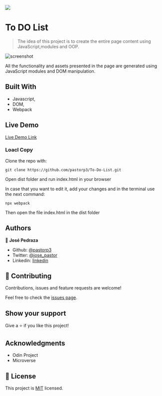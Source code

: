 ![](https://img.shields.io/badge/Microverse-blueviolet)

# To DO List

> The idea of this project is to create the entire page content using JavaScript,modules and OOP.

![screenshot](https://cdn4.iconfinder.com/data/icons/ikooni-outline-seo-web/128/seo-12-512.png)

All the functionality and assets presented in the page are generated using JavaScript modules and DOM manipulation.

## Built With

- Javascript,
- DOM,
- Webpack

## Live Demo

[Live Demo Link](https://raw.githack.com/pastorp3/Restaurant-page/feature/dist/index.html)


### Loacl Copy

Clone the repo with:

``
git clone https://github.com/pastorp3/To-Do-List.git
``

Open dist folder and run index.html in your browser

In case that you want to edit it, add your changes and  in the terminal use the next command:


``
npx webpack
``

Then open the file index.html in the dist folder

## Authors

👤 **José Pedraza**

- Github: [@pastorp3](https://github.com/pastorp3)
- Twitter: [@jose_pastor](https://twitter.com/jose_pastorp3 )
- Linkedin: [linkedin](https://www.linkedin.com/in/jos%C3%A9-pedraza-acevedo-ab700a1a9/)


## 🤝 Contributing

Contributions, issues and feature requests are welcome!

Feel free to check the [issues page](issues/).

## Show your support

Give a ⭐️ if you like this project!

## Acknowledgments

- Odin Project
- Microverse

## 📝 License

This project is [MIT](https://opensource.org/licenses/MIT) licensed.
